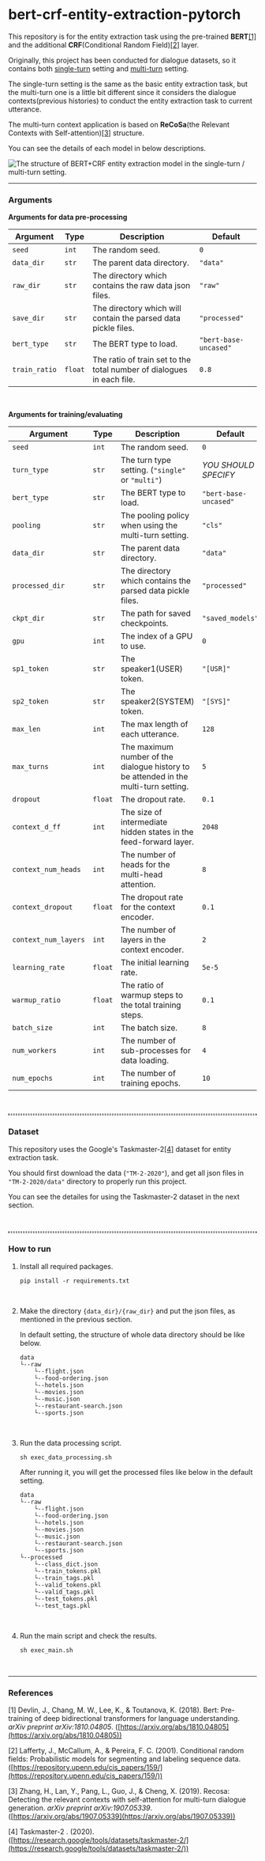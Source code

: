 # bert-crf-entity-extraction-pytorch
This repository is for the entity extraction task using the pre-trained **BERT**[[1]](#1) and the additional **CRF**(Conditional Random Field)[[2]](#2) layer.

Originally, this project has been conducted for dialogue datasets, so it contains both <u>single-turn</u> setting and <u>multi-turn</u> setting.

The single-turn setting is the same as the basic entity extraction task, but the multi-turn one is a little bit different since it considers the dialogue contexts(previous histories) to conduct the entity extraction task to current utterance.

The multi-turn context application is based on **ReCoSa**(the Relevant Contexts with Self-attention)[[3]](#3) structure.

You can see the details of each model in below descriptions.

<img src="https://user-images.githubusercontent.com/16731987/97841292-d981ec80-1d28-11eb-9e85-5275a8412b7c.png" alt="The structure of BERT+CRF entity extraction model in the single-turn / multi-turn setting.">

<br/>

---

### Arguments

**Arguments for data pre-processing**

| Argument              | Type     | Description                                                  | Default                |
| --------------------- | -------- | ------------------------------------------------------------ | ---------------------- |
| `seed`        | `int`   | The random seed.                                             | `0`                   |
| `data_dir`    | `str`   | The parent data directory.                                   | `"data"`              |
| `raw_dir`     | `str`   | The directory which contains the raw data json files.        | `"raw"`               |
| `save_dir`    | `str`   | The directory which will contain the parsed data pickle files. | `"processed"`         |
| `bert_type`   | `str`   | The BERT type to load.                                       | `"bert-base-uncased"` |
| `train_ratio` | `float` | The ratio of train set to the total number of dialogues in each file. | `0.8`                 |

<br/>

**Arguments for training/evaluating**

| Argument             | Type    | Description                                                  | Default               |
| -------------------- | ------- | ------------------------------------------------------------ | --------------------- |
| `seed`               | `int`   | The random seed.                                             | `0`                   |
| `turn_type`          | `str`   | The turn type setting. (`"single"` or `"multi"`)             | *YOU SHOULD SPECIFY*  |
| `bert_type`          | `str`   | The BERT type to load.                                       | `"bert-base-uncased"` |
| `pooling`            | `str`   | The pooling policy when using the multi-turn setting.        | `"cls"`               |
| `data_dir`           | `str`   | The parent data directory.                                   | `"data"`              |
| `processed_dir`      | `str`   | The directory which contains the parsed data pickle files.   | `"processed"`         |
| `ckpt_dir`           | `str`   | The path for saved checkpoints.                              | `"saved_models"`      |
| `gpu`                | `int`   | The index of a GPU to use.                                   | `0`                   |
| `sp1_token`          | `str`   | The speaker1(USER) token.                                    | `"[USR]"`             |
| `sp2_token`          | `str`   | The speaker2(SYSTEM) token.                                  | `"[SYS]"`             |
| `max_len`            | `int`   | The max length of each utterance.                            | `128`                 |
| `max_turns`          | `int`   | The maximum number of the dialogue history to be attended in the multi-turn setting. | `5`                   |
| `dropout`            | `float` | The dropout rate.                                            | `0.1`                 |
| `context_d_ff`       | `int`   | The size of intermediate hidden states in the feed-forward layer. | `2048`                |
| `context_num_heads`  | `int`   | The number of heads for the multi-head attention.            | `8`                   |
| `context_dropout`    | `float` | The dropout rate for the context encoder.                    | `0.1`                 |
| `context_num_layers` | `int`   | The number of layers in the context encoder.                 | `2`                   |
| `learning_rate`      | `float` | The initial learning rate.                                   | `5e-5`                |
| `warmup_ratio`       | `float` | The ratio of warmup steps to the total training steps.       | `0.1`                 |
| `batch_size`         | `int`   | The batch size.                                              | `8`                   |
| `num_workers`        | `int`   | The number of sub-processes for data loading.                | `4`                   |
| `num_epochs`         | `int`   | The number of training epochs.                               | `10`                  |

<br/>

<hr style="background: transparent; border: 0.5px dashed;"/>

### Dataset

This repository uses the Google's Taskmaster-2[[4]](#4) dataset for entity extraction task.

You should first download the data (`"TM-2-2020"`), and get all json files in `"TM-2-2020/data"` directory to properly run this project.

You can see the detailes for using the Taskmaster-2 dataset in the next section.

<br/>

<hr style="background: transparent; border: 0.5px dashed;"/>

### How to run

1. Install all required packages.

   ```shell
   pip install -r requirements.txt
   ```

   <br/>

2. Make the directory `{data_dir}/{raw_dir}` and put the json files, as mentioned in the previous section.

   In default setting, the structure of whole data directory should be like below.

   ```
   data
   └--raw
       └--flight.json
       └--food-ordering.json
       └--hotels.json
       └--movies.json
       └--music.json
       └--restaurant-search.json
       └--sports.json
   ```

   <br/>

3. Run the data processing script.

   ```shell
   sh exec_data_processing.sh
   ```

   After running it, you will get the processed files like below in the default setting.

   ```
   data
   └--raw
       └--flight.json
       └--food-ordering.json
       └--hotels.json
       └--movies.json
       └--music.json
       └--restaurant-search.json
       └--sports.json
   └--processed
       └--class_dict.json
       └--train_tokens.pkl
       └--train_tags.pkl
       └--valid_tokens.pkl
       └--valid_tags.pkl
       └--test_tokens.pkl
       └--test_tags.pkl
   ```

   <br/>

4. Run the main script and check the results.

   ```shell
   sh exec_main.sh
   ```


<br/>

---

### References

<a id="1">[1]</a> Devlin, J., Chang, M. W., Lee, K., & Toutanova, K. (2018). Bert: Pre-training of deep bidirectional transformers for language understanding. *arXiv preprint arXiv:1810.04805*. ([https://arxiv.org/abs/1810.04805](https://arxiv.org/abs/1810.04805))

<a id="2">[2]</a> Lafferty, J., McCallum, A., & Pereira, F. C. (2001). Conditional random fields: Probabilistic models for segmenting and labeling sequence data. ([https://repository.upenn.edu/cis_papers/159/](https://repository.upenn.edu/cis_papers/159/))

<a id="3">[3]</a> Zhang, H., Lan, Y., Pang, L., Guo, J., & Cheng, X. (2019). Recosa: Detecting the relevant contexts with self-attention for multi-turn dialogue generation. *arXiv preprint arXiv:1907.05339*. ([https://arxiv.org/abs/1907.05339](https://arxiv.org/abs/1907.05339))

<a id="4">[4]</a> Taskmaster-2 . (2020). ([https://research.google/tools/datasets/taskmaster-2/](https://research.google/tools/datasets/taskmaster-2/))
